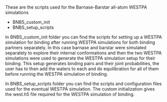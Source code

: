 These are the scripts used for the Barnase-Barstar all-atom WESTPA simulations

- BNBS\_custom\_init
- BNBS\_setup\_scripts

In BNBS\_custom\_init folder you can find the scripts for setting up a WESTPA simulation 
for binding after running WESTPA simulations for both binding partners separately. In this 
case barnase and barstar were simulated separately to explore their internal conformations 
and then the two WESTPA simulations were used to generate the WESTPA simulation setup for 
their binding. This setup generates binding pairs and their joint probabilities, the user
has to then add the waters to each and do equilibration for all of them before running
the WESTPA simulation of binding.

In BNBS\_setup\_scripts folder you can find the scripts and configuration files used for the 
eventual WESTPA simulation. The custom initialization gives the west.h5 file required for
the WESTPA simulation of binding. 
